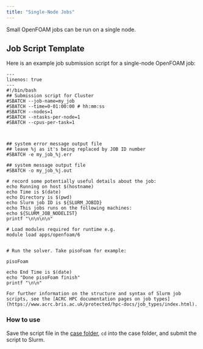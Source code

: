 ```yaml
---
title: "Single-Node Jobs"
---
```


Small OpenFOAM jobs can be run on a single node.

## Job Script Template

Here is an example job submission script for a single-node OpenFOAM job:

```{code-block} bash
---
linenos: true
---
#!/bin/bash
## Submission script for Cluster
#SBATCH --job-name=my_job
#SBATCH --time=0-01:00:00 # hh:mm:ss
#SBATCH --nodes=1
#SBATCH --ntasks-per-node=1
#SBATCH --cpus-per-task=1



## system error message output file
## leave %j as it's being replaced by JOB ID number
#SBATCH -e my_job_%j.err

## system message output file
#SBATCH -o my_job_%j.out

# record some potentially useful details about the job: 
echo Running on host $(hostname) 
echo Time is $(date) 
echo Directory is $(pwd) 
echo Slurm job ID is ${SLURM_JOBID} 
echo This jobs runs on the following machines: 
echo ${SLURM_JOB_NODELIST} 
printf "\n\n\n\n" 

# Load modules required for runtime e.g.
module load apps/openfoam/6


# Run the solver. Take pisoFoam for example:

pisoFoam

echo End Time is $(date) 
echo "Done pisoFoam finish"
printf "\n\n"

```

```{note}
For further information on the structure and syntax of Slurm job scripts, see the [ACRC HPC documentation pages on job types](https://www.acrc.bris.ac.uk/protected/hpc-docs/job_types/index.html).
```

### How to use
Save the script file in the [case folder](https://www.openfoam.com/documentation/user-guide/2-openfoam-cases), `cd` into the case folder, and submit the script to Slurm.



